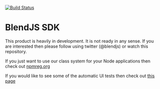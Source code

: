 [![Build Status](https://travis-ci.org/blendsdk/blendjs-sdk.svg?branch=master)](https://travis-ci.org/blendsdk/blendjs-sdk)

BlendJS SDK
===========

This product is heavily in development. It is not ready in any sense. If you are interested then please follow using twitter (@blendjs) or watch this repository.

If you just want to use our class system for your Node applications then check out [npmreg.org](https://www.npmjs.org/package/blend-class-system)

If you would like to see some of the automatic UI tests then check out [this page](http://uitest.blendjs.com)